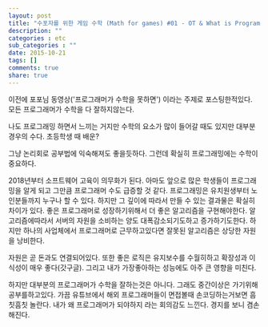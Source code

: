 ```yaml
---
layout: post
title: "수포자를 위한 게임 수학 (Math for games) #01 - OT & What is Programming ?"
description: ""
categories : etc
sub_categories : ""
date: 2015-10-21
tags: []
comments: true
share: true
---
```


이전에 포포님 동영상('프로그래머가 수학을 못하면') 이라는 주제로 포스팅한적있다. 모든 프로그래머가 수학을 다 잘하지않는다.

나도 프로그래밍 하면서 느끼는 거지만 수학의 요소가 많이 들어갈 때도 있지만 대부분 경우의 수다. 초등학생 때 배운?

그냥 논리회로 공부법에 익숙해져도 좋을듯하다. 그런데 확실히 프로그래밍에는 수학이 중요하다.

  

2018년부터 소프트웨어 고육이 의무화가 된다. 아마도 앞으로 많은 학생들이 프로그래밍을 알게 되고 그만큼 프로그래머 수도 급증할 것 같다.
프로그래밍은 유치원생부터 노인분들까지 누구나 할 수 있다. 하지만 그 깊이에 따라서 만들 수 있는 결과물은 확실히 차이가 있다. 좋은
프로그래머로 성장하기위해서 더 좋은 알고리즘을 구현해야한다. 알고리즘에따라서 서버의 자원을 소비하는 양도 대폭감소되기도하고 증가하기도한다.
하지만 하나의 사업체에서 프로그래머로 근무하고있다면 잘못된 알고리즘은 상당한 자원을 낭비한다.

자원은 곧 돈과도 연결되어있다. 또한 좋은 로직은 유지보수를 수월히하고 확장성과 이식성이 매우 좋다(갓구글). 그리고 내가 가장좋아하는
성능에도 아주 큰 영향을 미친다.

  

하지만 대부분의 프로그래머가 수학을 잘하는것은 아니다. 그래도 중간이상은 가기위해 공부를하고있다. 가끔 유튜브에서 해외 프로그래머들이
면접볼때 손코딩하는거보면 흠칫흠칫 놀란다. 내가 왜 프로그래머가 되야하지 라는 회의감도 느낀다. 경지를 보니 겸손해진다.

  

  

  

  

  

  

